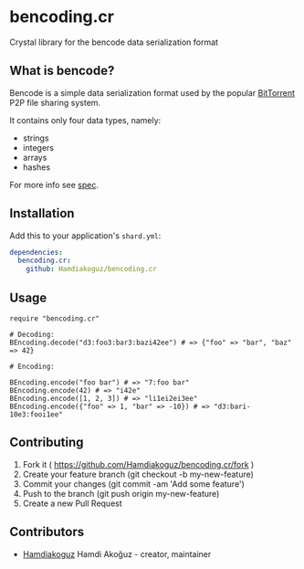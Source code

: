 # bencoding.cr

Crystal library for the bencode data serialization format

## What is bencode?

Bencode is a simple data serialization format used by the popular
[BitTorrent](http://bittorrent.org/) P2P file sharing system.

It contains only four data types, namely:

- strings
- integers
- arrays
- hashes

For more info see [spec](http://www.bittorrent.org/beps/bep_0003.html#bencoding).

## Installation

Add this to your application's `shard.yml`:

```yaml
dependencies:
  bencoding.cr:
    github: Hamdiakoguz/bencoding.cr
```

## Usage

```crystal
require "bencoding.cr"

# Decoding:
BEncoding.decode("d3:foo3:bar3:bazi42ee") # => {"foo" => "bar", "baz" => 42}

# Encoding:

BEncoding.encode("foo bar") # => "7:foo bar"
BEncoding.encode(42) # => "i42e"
BEncoding.encode([1, 2, 3]) # => "li1ei2ei3ee"
BEncoding.encode({"foo" => 1, "bar" => -10}) # => "d3:bari-10e3:fooi1ee"
```


## Contributing

1. Fork it ( https://github.com/Hamdiakoguz/bencoding.cr/fork )
2. Create your feature branch (git checkout -b my-new-feature)
3. Commit your changes (git commit -am 'Add some feature')
4. Push to the branch (git push origin my-new-feature)
5. Create a new Pull Request

## Contributors

- [Hamdiakoguz](https://github.com/Hamdiakoguz) Hamdi Akoğuz - creator, maintainer
